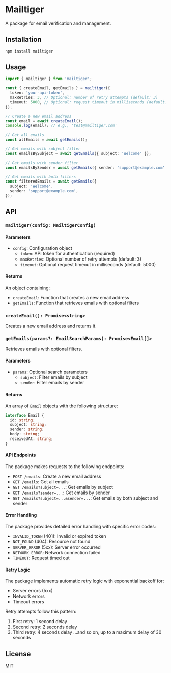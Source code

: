 # Mailtiger

A package for email verification and management.

## Installation

```bash
npm install mailtiger
```

## Usage

```typescript
import { mailtiger } from 'mailtiger';

const { createEmail, getEmails } = mailtiger({
  token: 'your-api-token',
  maxRetries: 3, // Optional: number of retry attempts (default: 3)
  timeout: 5000, // Optional: request timeout in milliseconds (default: 5000)
});

// Create a new email address
const email = await createEmail();
console.log(email); // e.g., 'test@mailtiger.com'

// Get all emails
const allEmails = await getEmails();

// Get emails with subject filter
const emailsBySubject = await getEmails({ subject: 'Welcome' });

// Get emails with sender filter
const emailsBySender = await getEmails({ sender: 'support@example.com' });

// Get emails with both filters
const filteredEmails = await getEmails({ 
  subject: 'Welcome',
  sender: 'support@example.com',
});
```

## API

### `mailtiger(config: MailtigerConfig)`

#### Parameters

- `config`: Configuration object
  - `token`: API token for authentication (required)
  - `maxRetries`: Optional number of retry attempts (default: 3)
  - `timeout`: Optional request timeout in milliseconds (default: 5000)

#### Returns

An object containing:
- `createEmail`: Function that creates a new email address
- `getEmails`: Function that retrieves emails with optional filters

### `createEmail(): Promise<string>`

Creates a new email address and returns it.

### `getEmails(params?: EmailSearchParams): Promise<Email[]>`

Retrieves emails with optional filters.

#### Parameters

- `params`: Optional search parameters
  - `subject`: Filter emails by subject
  - `sender`: Filter emails by sender

#### Returns

An array of `Email` objects with the following structure:
```typescript
interface Email {
  id: string;
  subject: string;
  sender: string;
  body: string;
  receivedAt: string;
}
```

#### API Endpoints

The package makes requests to the following endpoints:
- `POST /emails`: Create a new email address
- `GET /emails`: Get all emails
- `GET /emails?subject=...`: Get emails by subject
- `GET /emails?sender=...`: Get emails by sender
- `GET /emails?subject=...&sender=...`: Get emails by both subject and sender

#### Error Handling

The package provides detailed error handling with specific error codes:

- `INVALID_TOKEN` (401): Invalid or expired token
- `NOT_FOUND` (404): Resource not found
- `SERVER_ERROR` (5xx): Server error occurred
- `NETWORK_ERROR`: Network connection failed
- `TIMEOUT`: Request timed out

#### Retry Logic

The package implements automatic retry logic with exponential backoff for:
- Server errors (5xx)
- Network errors
- Timeout errors

Retry attempts follow this pattern:
1. First retry: 1 second delay
2. Second retry: 2 seconds delay
3. Third retry: 4 seconds delay
...and so on, up to a maximum delay of 30 seconds

## License

MIT 
